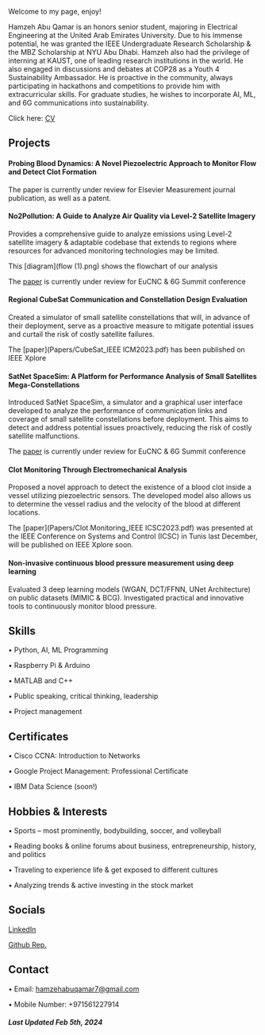 <script src="midnight.jquery.min.js"></script>
<script>
// Start midnight
$(document).ready(function(){
  // Change this to the correct selector.
  $('nav.fixed').midnight();
});
</script>

Welcome to my page, enjoy!

Hamzeh Abu Qamar is an honors senior student, majoring in Electrical Engineering at the United Arab Emirates University. Due to his immense potential, he was granted the IEEE Undergraduate Research Scholarship & the MBZ Scholarship at NYU Abu Dhabi. Hamzeh also had the privilege of interning at KAUST, one of leading research institutions in the world. He also engaged in discussions and debates at COP28 as a Youth 4 Sustainability Ambassador. He is proactive in the community, always participating in hackathons and competitions to provide him with extracurricular skills. For graduate studies, he wishes to incorporate AI, ML, and 6G communications into sustainability.

Click here: [CV](HamzehAbuQamarCV.pdf/)

## Projects
#### Probing Blood Dynamics: A Novel Piezoelectric Approach to Monitor Flow and Detect Clot Formation
The paper is currently under review for Elsevier Measurement journal publication, as well as a patent.

#### No2Pollution: A Guide to Analyze Air Quality via Level-2 Satellite Imagery
Provides a comprehensive guide to analyze emissions using Level-2 satellite imagery & adaptable codebase that extends to regions where resources for advanced monitoring technologies may be limited. 

This [diagram](flow (1).png) shows the flowchart of our analysis 

The [paper](Papers/No2Pollution_EuCNC24.pdf) is currently under review for EuCNC & 6G Summit conference

#### Regional CubeSat Communication and Constellation Design Evaluation
Created a simulator of small satellite constellations that will, in advance of their deployment, serve as a proactive measure to mitigate potential issues and curtail the risk of costly satellite failures.

The [paper](Papers/CubeSat_IEEE ICM2023.pdf) has been published on IEEE Xplore

#### SatNet SpaceSim: A Platform for Performance Analysis of Small Satellites Mega-Constellations
Introduced SatNet SpaceSim, a simulator and a graphical user interface developed to analyze the performance of communication links and coverage of small satellite constellations before deployment. This aims to detect and address potential issues proactively, reducing the risk of costly satellite malfunctions. 

The [paper](Papers/SatNetSpaceSim_EuCNC24.pdf) is currently under review for EuCNC & 6G Summit conference

#### Clot Monitoring Through Electromechanical Analysis
Proposed a novel approach to detect the existence of a blood clot inside a vessel utilizing piezoelectric sensors. The developed model also allows us to determine the vessel radius and the velocity of the blood at different locations.

The [paper](Papers/Clot Monitoring_IEEE ICSC2023.pdf) was presented at the IEEE Conference on Systems and Control (ICSC) in Tunis last December, will be published on IEEE Xplore soon. 

#### Non-invasive continuous blood pressure measurement using deep learning
Evaluated 3 deep learning models (WGAN, DCT/FFNN, UNet Architecture) on public datasets (MIMIC & BCG). Investigated practical and innovative tools to continuously monitor blood pressure.

## Skills
• Python, AI, ML Programming

• Raspberry Pi & Arduino

• MATLAB and C++

• Public speaking, critical thinking, leadership

• Project management

## Certificates
• Cisco CCNA: Introduction to Networks

• Google Project Management: Professional Certificate

• IBM Data Science (soon!)

## Hobbies & Interests
• Sports – most prominently, bodybuilding, soccer, and volleyball

• Reading books & online forums about business, entrepreneurship, history, and politics

• Traveling to experience life & get exposed to different cultures

• Analyzing trends & active investing in the stock market

## Socials
[LinkedIn](https://www.linkedin.com/in/hamzeh-abu-qamar-034605218/)

[Github Rep.](https://github.com/hamzehaq7)

## Contact
• Email: hamzehabuqamar7@gmail.com

• Mobile Number: +971561227914


##### Last Updated Feb 5th, 2024

